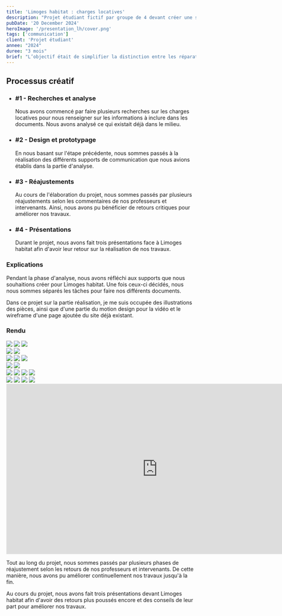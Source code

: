 ```yaml
---
title: 'Limoges habitat : charges locatives'
description: "Projet étudiant fictif par groupe de 4 devant créer une structure de création numérique et répondre à la demande de Limoges habitat."
pubDate: '20 December 2024'
heroImage: '/presentation_lh/cover.png'
tags: ['communication']
client: 'Projet étudiant'
annee: "2024"
duree: "3 mois"
brief: "L’objectif était de simplifier la distinction entre les réparations à la charge des locataires et celles prises en compte par Limoges habitat. Il fallait les rendre simples et facile à comprendre, ludiques, pour pouvoir toucher un large nombre de locataires malgré les différences sociales et ethniques. Les supports de communication n’étaient pas imposés, du moment qu’il y avait au moins des documents papiers."
---
```


<article class="flex flex-col w-full py-7 px-10 my-6 gap-5 text-clrWhite bg-secondaryNeutral rounded-xl">
    <h2 class="font-cormorantInfant text-3xl">Processus créatif</h2>
    <ul class="grid grid-cols-1 gap-4 lg:gap-0 lg:grid-cols-4 w-full">
        <li class="flex flex-col lg:px-5 gap-2 lg:gap-1">
            <h3 class="text-lg">#1 - Recherches et analyse</h3>
            <p>Nous avons commencé par faire plusieurs recherches sur les charges locatives pour nous renseigner sur les informations à inclure dans les documents. Nous avons analysé ce qui existait déjà dans le milieu.</p>
        </li>
        <li class="flex flex-col lg:px-5 gap-2 lg:gap-1">
            <h3 class="text-lg">#2 - Design et prototypage</h3>
            <p>En nous basant sur l'étape précédente, nous sommes passés à la réalisation des différents supports de communication que nous avions établis dans la partie d'analyse.</p>
        </li>
        <li class="flex flex-col lg:px-5 gap-2 lg:gap-1">
            <h3 class="text-lg">#3 - Réajustements</h3>
            <p>Au cours de l'élaboration du projet, nous sommes passés par plusieurs réajustements selon les commentaires de nos professeurs et intervenants. Ainsi, nous avons pu bénéficier de retours critiques pour améliorer nos travaux.</p>
        </li>
        <li class="flex flex-col lg:px-5 gap-2 lg:gap-1">
            <h3 class="text-lg">#4 - Présentations</h3>
            <p>Durant le projet, nous avons fait trois présentations face à Limoges habitat afin d'avoir leur retour sur la réalisation de nos travaux.</p>
        </li>
    </ul>
</article>

### **Explications**
Pendant la phase d'analyse, nous avons réfléchi aux supports que nous souhaitions créer pour Limoges habitat. Une fois ceux-ci décidés, nous nous sommes séparés les tâches pour faire nos différents documents. 

Dans ce projet sur la partie réalisation, je me suis occupée des illustrations des pièces, ainsi que d'une partie du motion design pour la vidéo et le wireframe d'une page ajoutée du site déjà existant.

### **Rendu**

<section class="flex justify-between w-full">
    <img class="max-w-[32%]" src="/presentation_lh/illu_sdb.png"/>
    <img class="max-w-[32%]" src="/presentation_lh/illu_salon.png"/>
    <img class="max-w-[32%]" src="/presentation_lh/illu_cuisine.png"/>
</section>

<section class="flex justify-between w-full">
    <img class="max-w-[49%]" src="/presentation_lh/flyertrifold-SAE5crea05-limogeshabitat-BUT3-V2.2-piecevie.png"/>
    <img class="max-w-[49%]" src="/presentation_lh/flyertrifold-SAE5crea05-limogeshabitat-BUT3-V2.2-piecedevie.png"/>
</section>

<section class="flex justify-between w-full">
    <img class="max-w-[32%]" src="/presentation_lh/flyertrifold-SAE5crea05-limogeshabitat-BUT3-V2.2-sallebain.png"/>
    <img class="max-w-[32%]" src="/presentation_lh/flyertrifold-SAE5crea05-limogeshabitat-BUT3-V2.2-salledebain.png"/>
    <img class="max-w-[32%]" src="/presentation_lh/mockup-flyertrifold-SAE5crea01-limogeshabitat-BUT3-1 1.png"/>
</section> 

<section class="flex justify-between w-full">
    <img class="max-w-[49%]" src="/presentation_lh/mockup-pochette-SAE5crea01-limogeshabitat-BUT3-2-exterieur.png"/>
    <img class="max-w-[49%]" src="/presentation_lh/mockup-pochette-SAE5crea01-limogeshabitat-BUT3-2-interieur.png"/>
</section> 

<section class="flex justify-between w-full flex-wrap">
    <img class="max-w-[49%]" src="/presentation_lh/Print - Ebauche - Plaquette - Couverture - V2.png"/>
    <img class="max-w-[49%]" src="/presentation_lh/Print - Ebauche - Plaquette - Couverture - V2-1.png"/>
    <img class="max-w-[49%]" src="/presentation_lh/Print - Ebauche - Plaquette - Couverture - V2-2.png"/>
    <img class="max-w-[49%]" src="/presentation_lh/Print - Ebauche - Plaquette - 4e Couverture - V1-2.png"/>
</section> 

<section class="flex justify-between w-full flex-wrap">
    <img class="max-w-[49%]" src="/presentation_lh/Print - Ebauche - Plaquette - V8.1.png"/>
    <img class="max-w-[49%]" src="/presentation_lh/Print - Ebauche - Plaquette - V8.2.png"/>
    <img class="max-w-[49%]" src="/presentation_lh/Print - Ebauche - Plaquette - V8.3.png"/>
    <img class="max-w-[49%]" src="/presentation_lh/plaquette-mockup-limogeshabitat 1.png"/>
</section> 

<section class="flex w-full justify-center">
    <iframe style="border: 1px solid rgba(0, 0, 0, 0.1);" width="800" height="450" src="https://embed.figma.com/proto/JRnSqASsvFUAZljEy6Xtbg/LimogesHabitat_DECOUX_NOEL_VINATIE_CHOUARD_SAE5crea05?page-id=690%3A1316&node-id=690-1975&viewport=-562%2C447%2C0.12&scaling=scale-down-width&content-scaling=fixed&starting-point-node-id=690%3A1975&embed-host=share" allowfullscreen></iframe>
</section>

<!-- Inclure vidéo ici -->

Tout au long du projet, nous sommes passés par plusieurs phases de réajustement selon les retours de nos professeurs et intervenants. De cette manière, nous avons pu améliorer continuellement nos travaux jusqu'à la fin.

Au cours du projet, nous avons fait trois présentations devant Limoges habitat afin d'avoir des retours plus poussés encore et des conseils de leur part pour améliorer nos travaux.
